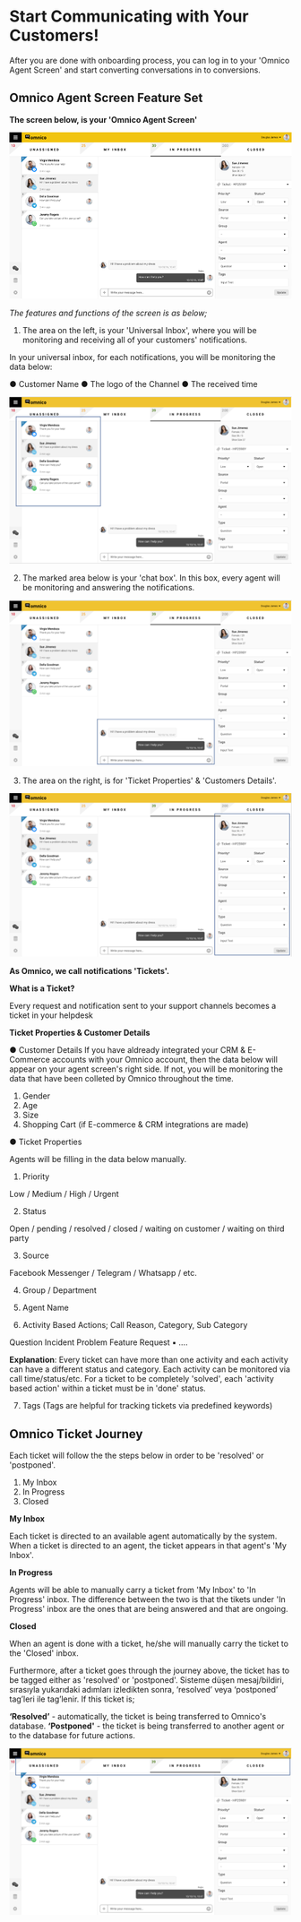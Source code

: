 # Start Communicating with Your Customers!

After you are done with onboarding process, you can log in to your 'Omnico Agent Screen' and start converting conversations in to conversions.

## Omnico Agent Screen Feature Set 

**The screen below, is your 'Omnico Agent Screen'**

![agentscreen1](../img/agentscreen1.png)

_The features and functions of the screen is as below;_

1. The area on the left, is your 'Universal Inbox', where you will be monitoring and receiving all of your customers' notifications.

In your universal inbox, for each notifications, you will be monitoring the data below:

● Customer Name
●	The logo of the Channel 
●	The received time

 ![agentscreen3](../img/agentscreen3.png)

2. The marked area below is your 'chat box'. In this box, every agent will be monitoring and answering the notifications. 

![agentscreen2](../img/agentscreen2.png)

3. The area on the right, is for 'Ticket Properties' & 'Customers Details'. 

![agentscreen4](../img/agentscreen4.png)

**As Omnico, we call notifications 'Tickets'.** 

**What is a Ticket?**

Every request and notification sent to your support channels becomes a ticket in your helpdesk

**Ticket Properties & Customer Details**

●	Customer Details 
If you have aldready integrated your CRM & E-Commerce accounts with your Omnico account, then the data below will appear on your agent screen's right side. If not, you will be monitoring the data that have been colleted by Omnico throughout the time. 

1. Gender
2. Age
3. Size
4. Shopping Cart (if E-commerce & CRM integrations are made)

●	Ticket Properties 

Agents will be filling in the data below manually. 

1. Priority 

Low / Medium / High / Urgent 

2. Status 

Open / pending / resolved / closed / waiting on customer / waiting on third party 

3. Source 

Facebook Messenger / Telegram / Whatsapp / etc.

4. Group / Department 

5. Agent Name 

6. Activity Based Actions; Call Reason, Category, Sub Category 

Question
Incident 
Problem 
Feature Request 
▪	….

**Explanation**:
Every ticket can have more than one activity and each activity can have a different status and category. Each activity can be monitored via call time/status/etc. For a ticket to be completely 'solved', each 'activity based action' within a ticket must be in 'done' status. 

7. Tags (Tags are helpful for tracking tickets via predefined keywords)

## Omnico Ticket Journey

Each ticket will follow the the steps below in order to be 'resolved' or 'postponed'.

1.	My Inbox
2.	In Progress
3.	Closed

**My Inbox**

Each ticket is directed to an available agent automatically by the system. When a ticket is directed to an agent, the ticket appears in that agent's 'My Inbox'.  

**In Progress**

Agents will be able to manually carry a ticket from 'My Inbox' to 'In Progress' inbox. The difference between the two is that the tikets under 'In Progress' inbox are the ones that are being answered and that are ongoing.

**Closed**

When an agent is done with a ticket, he/she will manually carry the ticket to the 'Closed' inbox. 

Furthermore, after a ticket goes through the journey above, the ticket has to be tagged either as 'resolved' or 'postponed'. Sisteme düşen mesaj/bildiri, sırasıyla yukarıdaki adımları izledikten sonra, ‘resolved’ veya ‘postponed’ tag’leri ile tag’lenir.  If this ticket is;

**‘Resolved’** - automatically, the ticket is being transferred to Omnico's database.
**‘Postponed'** - the ticket is being transferred to another agent or to the database for future actions.

![agentscreen5](../img/agentscreen5.png)
